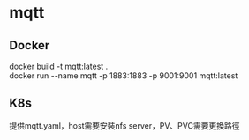 # mqtt
## Docker
docker build -t mqtt:latest .  
docker run --name mqtt -p 1883:1883 -p 9001:9001 mqtt:latest  
## K8s
提供mqtt.yaml，host需要安裝nfs server，PV、PVC需要更換路徑 
